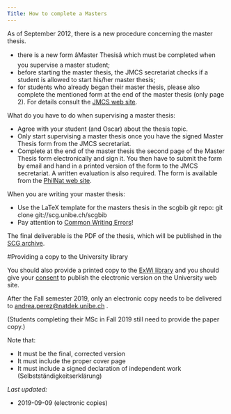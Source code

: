 ```yaml
---
Title: How to complete a Masters
---
```


As of September 2012, there is a new procedure concerning the master thesis.

-  there is a new form âMaster Thesisâ which must be completed when you supervise a master student;
-  before starting the master thesis, the JMCS secretariat checks if a student is allowed to start his/her master thesis;
-  for students who already began their master thesis, please also complete the mentioned form at the end of the master thesis (only page 2).
For details consult the [JMCS web site](http://mcs.unibnf.ch/organization/master-thesis).

What do you have to do when supervising a master thesis:

- Agree with your student (and Oscar) about the thesis topic.
- Only start supervising a master thesis once you have the signed Master Thesis form from the JMCS secretariat.
- Complete at the end of the master thesis the second page of the Master Thesis form electronically and sign it. You then have to submit the form by email and hand in a printed version of the form to the JMCS secretariat.
A written evaluation is also required. The form is available from the [PhilNat web site](http://www.philnat.unibe.ch/content/studium/masterabschluss/index_ger.html).

When you are writing your master thesis:


-  Use the LaTeX template for the masters thesis in the scgbib git repo: git clone git://scg.unibe.ch/scgbib
-  Pay attention to [Common Writing Errors](%base_url%/wiki/howtos/commonwritingerrors)!

The final deliverable is the PDF of the thesis, which will be published in the [SCG archive](http://scg.unibe.ch/publications/scg-msc).

#Providing a copy to the University library

You should also provide a printed copy to the [ExWi library](%assets_url%/download/forms/Begleitbrief-englisch.pdf) and you should give your [consent](%assets_url%/download/forms/Declaration_Diss_E-Library_UB.pdf) to publish the electronic version on the University web site.

After the Fall semester 2019, only an electronic copy needs to be delivered to <a href="mailto:andrea.perez@natdek.unibe.ch">andrea.perez@natdek.unibe.ch</a>
.

(Students completing their MSc in Fall 2019 still need to provide the paper copy.)

Note that:


-  It must be the final, corrected version
-  It must include the proper cover page
-  It must include a signed declaration of independent work (Selbstständigkeitserklärung)

*Last updated:*

-  2019-09-09 (electronic copies)
